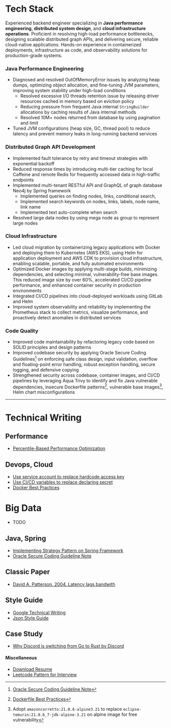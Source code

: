 # Tech Stack

Experienced backend engineer specializing in **Java performance engineering**, **distributed system design**, and **cloud infrastructure operations**. Proficient in resolving high-load performance bottlenecks, designing scalable distributed graph APIs, and delivering secure, reliable cloud-native applications. Hands-on experience in containerized deployments, infrastructure as code, and observability solutions for production-grade systems.

### Java Performance Engineering
- Diagnosed and resolved OutOfMemoryError issues by analyzing heap dumps, optimizing object allocation, and fine-tuning JVM parameters, improving system stability under high-load conditions
  - Resolved excessive I/O threads retention issue by releasing driver resources cached in memory based on eviction policy
  - Reducing pressure from frequent Java internal `StringBuilder` allocations by caching results of Java internal methods
  - Resolved 10M+ nodes returned from database by using pagination and limit
- Tuned JVM configurations (heap size, GC, thread pool) to reduce latency and prevent memory leaks in long-running backend services

### Distributed Graph API Development
- Implemented fault tolerance by retry and timeout strategies with exponential backoff
- Reduced response times by introducing multi-tier caching for local Caffeine and remote Redis for frequently accessed data in high-traffic endpoints
- Implemented multi-tenant RESTful API and GraphQL of graph database Neo4j by Spring framework
  - Implemented queries on finding nodes, links, conditional search,   
  - Implemented search keywords on nodes, links, labels, node name, link name
  - Implemented text auto-complete when search
- Resolved large data nodes by using mega node as group to represent large nodes

### Cloud Infrastructure
- Led cloud migration by containerizing legacy applications with Docker and deploying them to Kubernetes (AWS EKS), using Helm for application deployment and AWS CDK to provision cloud infrastructure, enabling scalable, portable, and fully automated environments
- Optimized Docker images by applying multi-stage builds, minimizing dependencies, and selecting minimal, vulnerability-free base images. This reduced image size by over 60%, accelerated CI/CD pipeline performance, and enhanced container security in production environments
- Integrated CI/CD pipelines into cloud-deployed workloads using GitLab and Helm
- Improved system observability and reliability by implementing the Prometheus stack to collect metrics, visualize performance, and proactively detect anomalies in distributed services

### Code Quality
- Improved code maintainability by refactoring legacy code based on SOLID principles and design patterns
- Improved codebase security by applying Oracle Secure Coding Guidelines[^10] on enforcing safe class design, input validation, overflow and floating-point error handling, robust exception handling, secure logging, and defensive copying
- Strengthened security across codebase, container images, and CI/CD pipelines by leveraging Aqua Trivy to identify and fix Java vulnerable dependencies, insecure Dockerfile patterns[^11], vulnerable base images[^12], Helm chart misconfigurations
  
---

# Technical Writing

## Performance

- [Percentile-Based Performance Optimization](https://github.com/w22116972/wiki/blob/main/docs/performance-engineering/Percentile-Based%20Performance%20Optimization.md)

## Devops, Cloud

- [Use service account to replace hardcode access key](https://github.com/w22116972/wiki/blob/main/docs/devops/Use%20IAM%20roles%20for%20Service%20Account.md)
- [Use CI/CD variables to replace declaring secret](https://github.com/w22116972/wiki/blob/main/docs/devops/Secret%20in%20k8s.md)
- [Docker Best Practices](https://github.com/w22116972/wiki/blob/main/docs/devops/Dockerfile%20Best%20Practices.md)

# Big Data 

- TODO

## Java, Spring

- [Implementing Strategy Pattern on Spring Framework](https://medium.com/@w22116972/implementing-strategy-pattern-on-spring-framework-1a9760831ee5)
- [Oracle Secure Coding Guideline Note](https://github.com/w22116972/wiki/blob/main/docs/java/Oracle%20Secure%20Coding%20Guidelines%20for%20Java.md)

## Classic Paper

- [David A. Patterson. 2004. Latency lags bandwith](https://github.com/w22116972/wiki/blob/main/docs/classic-paper/Latency%20lags%20bandwidth.md)

## Style Guide

- [Google Technical Writing](https://medium.com/@w22116972/google-technical-writing-21a89129bfbc)
- [Json Style Guide](https://github.com/w22116972/wiki/blob/main/docs/style-guide/JSON%20Style%20Guide.md)

## Case Study

- [Why Discord is switching from Go to Rust by Discord](https://github.com/w22116972/wiki/blob/main/docs/case-study/why-discord-is-switching-from-go-to-rust.md)


#### Miscellaneous

- [Download Resume](./Ander%20Wang.pdf)
- [Leetcode Pattern for Interview](https://github.com/w22116972/coding-interview-pattern)


[^10]: [Oracle Secure Coding Guideline Note](https://github.com/w22116972/wiki/blob/main/docs/java/Oracle%20Secure%20Coding%20Guidelines%20for%20Java.md)

[^11]: [Dockerfile Best Practices](https://github.com/w22116972/wiki/blob/main/docs/devops/Dockerfile%20Best%20Practices.md)

[^12]: Adopt `amazoncorretto:21.0.6-alpine3.21` to replace `eclipse-temurin:21.0.6_7-jdk-alpine-3.21` on alpine image for free vulnerability
